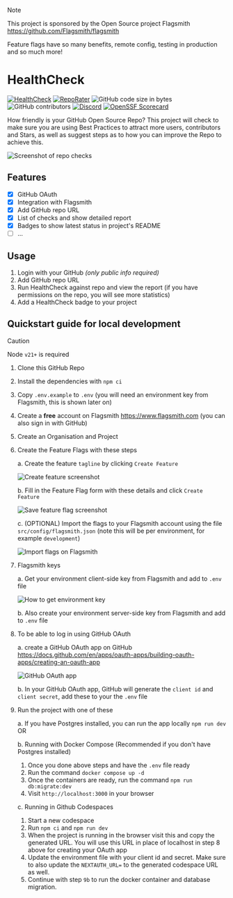 > [!NOTE]
> This project is sponsored by the Open Source project Flagsmith https://github.com/Flagsmith/flagsmith
> 
> Feature flags have so many benefits, remote config, testing in production and so much more!

# HealthCheck

[![HealthCheck](https://healthcheck.eddiehubcommunity.org/api/badges/report/clzr3h1ti0000daor5pydhz8y)](https://healthcheck.eddiehubcommunity.org/api/report/latest/clzr3h1ti0000daor5pydhz8y)
[![RepoRater](https://repo-rater.eddiehub.org/api/badge?owner=EddieHubCommunity&name=HealthCheck)](https://repo-rater.eddiehub.org/rate?owner=EddieHubCommunity&name=HealthCheck)
![GitHub code size in bytes](https://img.shields.io/github/languages/code-size/EddieHubCommunity/HealthCheck?style=plastic)
![GitHub contributors](https://img.shields.io/github/contributors/EddieHubCommunity/HealthCheck)
[![Discord](https://img.shields.io/badge/Discord-%235865F2.svg?style=plastic&logo=discord&logoColor=white)](http://discord.eddiehub.org)
[![OpenSSF Scorecard](https://api.scorecard.dev/projects/github.com/EddieHubCommunity/HealthCheck/badge)](https://scorecard.dev/viewer/?uri=github.com/EddieHubCommunity/HealthCheck)

How friendly is your GitHub Open Source Repo? This project will check to make sure you are using Best Practices to attract more users, contributors and Stars, as well as suggest steps as to how you can improve the Repo to achieve this.

![Screenshot of repo checks](https://github.com/user-attachments/assets/8a687b08-d380-42d7-9013-12641da4842e)

## Features

- [x] GitHub OAuth
- [x] Integration with Flagsmith
- [x] Add GitHub repo URL
- [x] List of checks and show detailed report
- [x] Badges to show latest status in project's README
- [ ] ...

## Usage

1. Login with your GitHub _(only public info required)_
2. Add GitHub repo URL
3. Run HealthCheck against repo and view the report (if you have permissions on the repo, you will see more statistics)
4. Add a HealthCheck badge to your project

## Quickstart guide for local development

> [!CAUTION]
> Node `v21+` is required

1. Clone this GitHub Repo
2. Install the dependencies with `npm ci`
3. Copy `.env.example` to `.env` (you will need an environment key from Flagsmith, this is shown later on)
4. Create a **free** account on Flagsmith https://www.flagsmith.com (you can also sign in with GitHub)
5. Create an Organisation and Project
6. Create the Feature Flags with these steps

   a. Create the feature `tagline` by clicking `Create Feature`

   ![Create feature screenshot](https://github.com/EddieHubCommunity/HealthCheck/assets/624760/20bcf62c-a4be-487c-80ee-f5d39bcafde6)

   b. Fill in the Feature Flag form with these details and click `Create Feature`

   ![Save feature flag screenshot](https://github.com/EddieHubCommunity/HealthCheck/assets/624760/f0399aae-2b2f-4e47-83e2-9d3d21797a42)

   c. (OPTIONAL) Import the flags to your Flagsmith account using the file `src/config/flagsmith.json` (note this will be per environment, for example `development`)

   ![Import flags on Flagsmith](https://github.com/user-attachments/assets/825525e2-11ec-48a5-9c89-a45353142c29)

7. Flagsmith keys

   a. Get your environment client-side key from Flagsmith and add to `.env` file

   ![How to get environment key](https://github.com/EddieHubCommunity/HealthCheck/assets/624760/0fb56934-2d27-486a-9859-365672771407)

   b. Also create your environment server-side key from Flagsmith and add to `.env` file

8. To be able to log in using GitHub OAuth

   a. create a GitHub OAuth app on GitHub https://docs.github.com/en/apps/oauth-apps/building-oauth-apps/creating-an-oauth-app

   ![GitHub OAuth app](https://github.com/user-attachments/assets/cf2e4358-4b13-4c86-a8bb-5c6d83c37b4a)

   b. In your GitHub OAuth app, GitHub will generate the `client id` and `client secret`, add these to your the `.env` file

9. Run the project with one of these

   a. If you have Postgres installed, you can run the app locally `npm run dev` OR

   b. Running with Docker Compose (Recommended if you don't have Postgres installed)

   1. Once you done above steps and have the `.env` file ready
   2. Run the command `docker compose up -d`
   3. Once the containers are ready, run the command `npm run db:migrate:dev`
   4. Visit `http://localhost:3000` in your browser

   c. Running in Github Codespaces

   1. Start a new codespace
   2. Run `npm ci` and `npm run dev`
   3. When the project is running in the browser visit this and copy the generated URL. You will use this URL in place of localhost in step 8 above for creating your OAuth app
   4. Update the environment file with your client id and secret. Make sure to also update the `NEXTAUTH_URL=` to the generated codespace URL as well.
   5. Continue with step `9b` to run the docker container and database migration.
